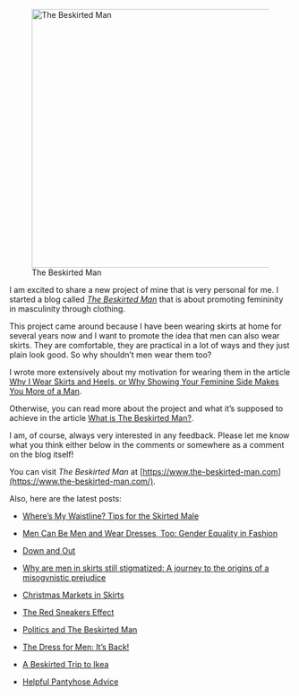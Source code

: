 <figure><img loading="lazy" decoding="async" src="avatar.jpg" alt="The Beskirted Man" style="width:462px;height:462px"><figcaption>The Beskirted Man</figcaption></figure>

I am excited to share a new project of mine that is very personal for me. I started a blog called *[The Beskirted Man](https://www.the-beskirted-man.com/)* that is about promoting femininity in masculinity through clothing.

This project came around because I have been wearing skirts at home for several years now and I want to promote the idea that men can also wear skirts. They are comfortable, they are practical in a lot of ways and they just plain look good. So why shouldn’t men wear them too?

I wrote more extensively about my motivation for wearing them in the article [Why I Wear Skirts and Heels, or Why Showing Your Feminine Side Makes You More of a Man](https://www.the-beskirted-man.com/skirts-and-dresses/why-i-wear-skirts-and-heels-or-why-showing-your-feminine-side-makes-you-more-of-a-man/).

Otherwise, you can read more about the project and what it’s supposed to achieve in the article [What is The Beskirted Man?](https://www.the-beskirted-man.com/general/what-is-the-beskirted-man/).

I am, of course, always very interested in any feedback. Please let me know what you think either below in the comments or somewhere as a comment on the blog itself!

You can visit *The Beskirted Man* at [https://www.the-beskirted-man.com](https://www.the-beskirted-man.com/).

Also, here are the latest posts:

-   [Where’s My Waistline? Tips for the Skirted Male](https://www.the-beskirted-man.com/in-the-media/wheres-my-waistline-tips-for-the-skirted-male/)
    
-   [Men Can Be Men and Wear Dresses, Too: Gender Equality in Fashion](https://www.the-beskirted-man.com/in-the-media/men-can-be-men-and-wear-dresses-too-gender-equality-in-fashion/)
    
-   [Down and Out](https://www.the-beskirted-man.com/general/down-and-out/)
    
-   [Why are men in skirts still stigmatized: A journey to the origins of a misogynistic prejudice](https://www.the-beskirted-man.com/in-the-media/why-are-men-in-skirts-still-stigmatized-a-journey-to-the-origins-of-a-misogynistic-prejudice/)
    
-   [Christmas Markets in Skirts](https://www.the-beskirted-man.com/in-public/christmas-markets-in-skirts/)
    
-   [The Red Sneakers Effect](https://www.the-beskirted-man.com/in-the-media/the-red-sneakers-effect/)
    
-   [Politics and The Beskirted Man](https://www.the-beskirted-man.com/general/politics-and-the-beskirted-man/)
    
-   [The Dress for Men: It’s Back!](https://www.the-beskirted-man.com/in-the-media/the-dress-for-men-its-back/)
    
-   [A Beskirted Trip to Ikea](https://www.the-beskirted-man.com/in-public/a-beskirted-trip-to-ikea/)
    
-   [Helpful Pantyhose Advice](https://www.the-beskirted-man.com/in-the-media/helpful-pantyhose-advice/)